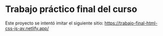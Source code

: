 # Trabajo práctico final del curso
Este proyecto se intentó imitar el siguiente sitio: https://trabajo-final-html-css-js-av.netlify.app/
